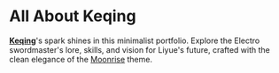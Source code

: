 # All About Keqing

**[Keqing](http://keqi.ng)**'s spark shines in this minimalist portfolio. Explore the Electro swordmaster's lore, skills, and vision for Liyue's future, crafted with the clean elegance of the [Moonrise](http://TolgaTatli.github.io/Moonrise) theme.
